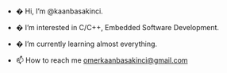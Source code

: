 - � Hi, I’m @kaanbasakinci.
- � I’m interested in C/C++, Embedded Software Development.
- � I’m currently learning almost everything.

- 📫 How to reach me omerkaanbasakinci@gmail.com

<!---
kaanbasakinci/kaanbasakinci is a ✨ special ✨ repository because its `README.md` (this file) appears on your GitHub profile.
You can click the Preview link to take a look at your changes.
--->
